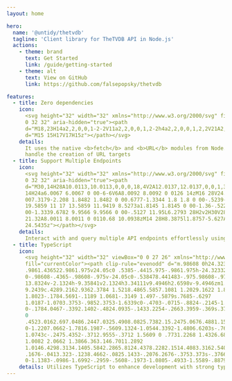 ```yaml
---
layout: home

hero:
  name: '@untidy/thetvdb'
  tagline: 'Client library for TheTVDB API in Node.js'
  actions:
    - theme: brand
      text: Get Started
      link: /guide/getting-started
    - theme: alt
      text: View on GitHub
      link: https://github.com/falsepopsky/thetvdb

features:
  - title: Zero dependencies
    icon:
      <svg height="32" width="32" xmlns="http://www.w3.org/2000/svg" fill="currentColor" viewBox="0
      0 32 32" aria-hidden="true"><path
      d="M18,23H14a2,2,0,0,1-2-2V11a2,2,0,0,1,2-2h4a2,2,0,0,1,2,2V21A2,2,0,0,1,18,23ZM14,11h0V21h4V11Z"></path><path
      d="M15 15H17V17H15z"></path></svg>
    details:
      It uses the native <b>fetch</b> and <b>URL</b> modules from Node.js to make HTTP requests and
      handle the creation of URL targets
  - title: Support Multiple Endpoints
    icon:
      <svg height="32" width="32" xmlns="http://www.w3.org/2000/svg" fill="currentColor" viewBox="0
      0 32 32" aria-hidden="true"><path
      d="M30,14H28A10.0113,10.0113,0,0,0,18,4V2A12.0137,12.0137,0,0,1,30,14Z"></path><path d="M26
      14H24a6.0067 6.0067 0 00-6-6V6A8.0092 8.0092 0 0126 14zM16 28V24.96a9.9124 9.9124 0
      007.3179-2.208 1.8482 1.8482 0 00.6777-1.3344 1.8 1.8 0 00-.5239-1.36L18.4141 15 21 12.4141
      19.5859 11 17 13.5859 11.9419 8.5273a1.8145 1.8145 0 00-1.36-.5229 1.845 1.845 0
      00-1.3339.6782 9.9566 9.9566 0 00-.5127 11.95L6.2793 28H2v2H30V28zM10.68 10.0938L21.9058
      21.32A8.0011 8.0011 0 0110.68 10.0938zM14 28H8.3875l1.8757-5.627A9.9894 9.9894 0 0014
      24.5435z"></path></svg>
    details:
      Interact with and query multiple API endpoints effortlessly using a user-friendly interface
  - title: TypeScript
    icon:
      <svg height="32" width="32" viewBox="0 0 27 26" xmlns="http://www.w3.org/2000/svg"
      fill="currentColor"><path clip-rule="evenodd" d="m.98608 0h24.32332c.5446 0
      .9861.436522.9861.975v24.05c0 .5385-.4415.975-.9861.975h-24.32332c-.544597
      0-.98608-.4365-.98608-.975v-24.05c0-.538478.441483-.975.98608-.975zm13.63142
      13.8324v-2.1324h-9.35841v2.1324h3.34111v9.4946h2.6598v-9.4946zm1.0604
      9.2439c.4289.2162.9362.3784 1.5218.4865.5857.1081 1.2029.1622 1.8518.1622.6324 0 1.2331-.0595
      1.8023-.1784.5691-.1189 1.0681-.3149 1.497-.5879s.7685-.6297
      1.0187-1.0703.3753-.9852.3753-1.6339c0-.4703-.0715-.8824-.2145-1.2365-.1429-.3541-.3491-.669-.6186-.9447-.2694-.2757-.5925-.523-.9692-.7419s-.8014-.4257-1.2743-.6203c-.3465-.1406-.6572-.2771-.9321-.4095-.275-.1324-.5087-.2676-.7011-.4054-.1925-.1379-.3409-.2838-.4454-.4379-.1045-.154-.1567-.3284-.1567-.523
      0-.1784.0467-.3392.1402-.4824.0935-.1433.2254-.2663.3959-.369s.3794-.1824.6269-.2392c.2474-.0567.5224-.0851.8248-.0851.22
      0
      .4523.0162.697.0486.2447.0325.4908.0825.7382.15.2475.0676.4881.1527.7218.2555.2337.1027.4495.2216.6475.3567v-2.4244c-.4015-.1514-.84-.2636-1.3157-.3365-.4756-.073-1.0214-.1095-1.6373-.1095-.6268
      0-1.2207.0662-1.7816.1987-.5609.1324-1.0544.3392-1.4806.6203s-.763.6392-1.0104
      1.0743c-.2475.4352-.3712.9555-.3712 1.5609 0 .7731.2268 1.4326.6805 1.9785.4537.546 1.1424
      1.0082 2.0662 1.3866.363.146.7011.2892
      1.0146.4298.3134.1405.5842.2865.8124.4378.2282.1514.4083.3162.5403.4946s.198.3811.198.6082c0
      .1676-.0413.323-.1238.4662-.0825.1433-.2076.2676-.3753.373s-.3766.1879-.6268.2473c-.2502.0595-.5431.0892-.8785.0892-.5719
      0-1.1383-.0986-1.6992-.2959-.5608-.1973-1.0805-.4933-1.5589-.8879z"></path></svg>
    details: Utilizes TypeScript to enhance development with strong typing capabilities
---
```

